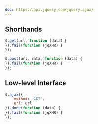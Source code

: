 ```yaml
---
doc: https://api.jquery.com/jquery.ajax/
---
```


## Shorthands

```javascript
$.get(url, function (data) {
}).fail(function (jqXHR) {
});

$.post(url, data, function (data) {
}).fail(function (jqXHR) {
});
```

## Low-level Interface

```javascript
$.ajax({
    method: 'GET',
    url: url
}).done(function (data) {
}).fail(function (jqXHR) {
});
```
